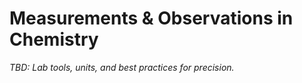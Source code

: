 # Measurements & Observations in Chemistry

_TBD: Lab tools, units, and best practices for precision._